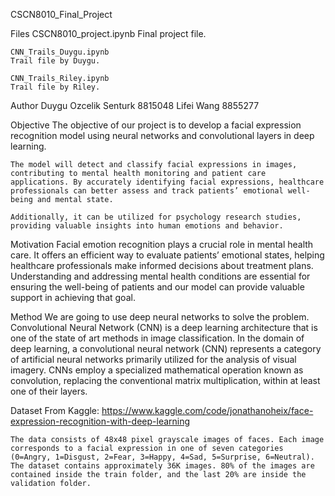 CSCN8010_Final_Project

Files
    CSCN8010_project.ipynb
    Final project file.

    CNN_Trails_Duygu.ipynb
    Trail file by Duygu.

    CNN_Trails_Riley.ipynb
    Trail file by Riley.

Author
    Duygu Ozcelik Senturk 8815048 
    Lifei Wang 8855277

Objective 
    The objective of our project is to develop a facial expression recognition model using neural networks and convolutional layers in deep learning.

    The model will detect and classify facial expressions in images, contributing to mental health monitoring and patient care applications. By accurately identifying facial expressions, healthcare professionals can better assess and track patients’ emotional well-being and mental state.

    Additionally, it can be utilized for psychology research studies, providing valuable insights into human emotions and behavior.

Motivation 
    Facial emotion recognition plays a crucial role in mental health care. It offers an efficient way to evaluate patients’ emotional states, helping healthcare professionals make informed decisions about treatment plans. Understanding and addressing mental health conditions are essential for ensuring the well-being of patients and our model can provide valuable support in achieving that goal.

Method 
    We are going to use deep neural networks to solve the problem. Convolutional Neural Network (CNN) is a deep learning architecture that is one of the state of art methods in image classification. In the domain of deep learning, a convolutional neural network (CNN) represents a category of artificial neural networks primarily utilized for the analysis of visual imagery. CNNs employ a specialized mathematical operation known as convolution, replacing the conventional matrix multiplication, within at least one of their layers.

Dataset 
    From Kaggle: https://www.kaggle.com/code/jonathanoheix/face-expression-recognition-with-deep-learning

    The data consists of 48x48 pixel grayscale images of faces. Each image corresponds to a facial expression in one of seven categories (0=Angry, 1=Disgust, 2=Fear, 3=Happy, 4=Sad, 5=Surprise, 6=Neutral). The dataset contains approximately 36K images. 80% of the images are contained inside the train folder, and the last 20% are inside the validation folder.